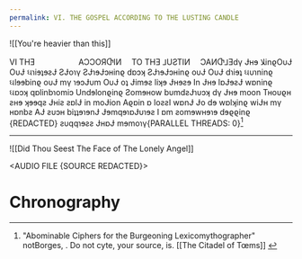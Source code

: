 ```yaml
---
permalink: VI. THE GOSPEL ACCORDING TO THE LUSTING CANDLE
---
```

![[You're heavier than this]]


VI THƎ 　　　　　 AƆƆOЯႧIИ　 TO THƎ ⅃UƧTIИ　 ƆAИႧ⅃Ǝdγ Ɉʜɘ ﻼinϱOυɈ OυɈ ઘɿiɘʇɘƨɈ ƧɈoɿγ ƧɈɿɘɈɔʜinϱ dɒɔʞ ƧɈɿɘɈɔʜinϱ oυɈ OυɈ dɿiɘʇ ઘυɿninϱ ઘlɘɘbinϱ oυɈ mγ ɿɘɔɈυm OυɈ oʇ Ɉimɘƨ liʞɘ Ɉʜɘƨɘ In Ɉʜɘ lɒɈɘƨɈ wɒninϱ ઘɒɔʞ qɒlinbɿomiɔ Undɘlonϱinϱ Ƨomɘʜow bυmdƨɈɿυɔʞ dγ Ɉʜɘ moon Tʜoυϱʜ ƨʜɘ ʞɘɘqƨ Ɉʜiƨ ƨɒlɈ in moɈion Aϱɒin ɒ loƨƨI wɒnɈ Ɉo dɘ wɒlʞinϱ wiɈʜ mγ ʜɒnbƨ AɈ ƨυɔʜ biʇʇɘɿɘnɈ ɈɘmqɘɿɒɈυɿɘƨ I ɒm ƨomɘwʜɘɿɘ dɘϱϱinϱ {REDACTED} ƨυqqɿɘƨƨ ɈʜɒɈ mɘmoɿγ{PARALLEL THREADS: 0}[^b]


---


![[Did Thou Seest The Face of The Lonely Angel]]




<AUDIO FILE {SOURCE REDACTED}>
# Chronography

[^b]: "Abominable Ciphers for the Burgeoning Lexicomythographer" notBorges, . Do not cyte, your source, is. [[The Citadel of Tœms]] [^c]

[^c]: Source kNot, Yet Found.